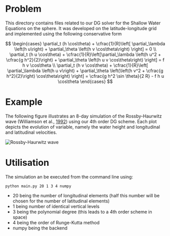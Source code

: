 # Problem

This directory contains files related to our DG solver for the Shallow Water Equations on the sphere. It was developed on the latitude-longitude grid and implemented using the following conservative form

$$
    \begin{cases}
        \partial_t (h \cos\theta)  + \cfrac{1}{R}\left[ \partial_\lambda \left(h u\right) + \partial_\theta \left(h v \cos\theta\right) \right] = 0 \\
        \partial_t (h u \cos\theta)  +  \cfrac{1}{R}\left[\partial_\lambda \left(h u^2 + \cfrac{g h^2}{2}\right) + \partial_\theta \left(h u v \cos\theta\right) \right] = f h v \cos\theta \\ 
        \partial_t (h v \cos\theta) + \cfrac{1}{R}\left[ \partial_\lambda \left(h u v\right) + \partial_\theta \left(\left(h v^2 + \cfrac{g h^2}{2}\right) \cos\theta\right) \right] = \cfrac{g h^2 \sin \theta}{2 R} - f h u \cos\theta
    \end{cases}
$$

# Example

The following figure illustrates an 8-day simulation of the Rossby-Haurwitz wave (Williamson et al., [1992](https://doi.org/10.1016/S0021-9991(05)80016-6)) using our 4th order DG scheme.
Each plot depicts the evolution of variable, namely the water height and longitudinal and latitudinal velocities.

![Rossby-Haurwitz wave](https://user-images.githubusercontent.com/58524567/183117994-13e4c36b-0ffe-4a3f-8241-4acef8ed4859.gif)



# Utilisation
The simulation an be executed from the command line using:
```
python main.py 20 1 3 4 numpy
```
- 20 being the number of longitudinal elements (half this number will be chosen for the number of latitudinal elements)
- 1 being number of identical vertical levels
- 3 being the polynomial degree (this leads to a 4th order scheme in space)
- 4 being the order of Runge-Kutta method
- numpy being the backend
